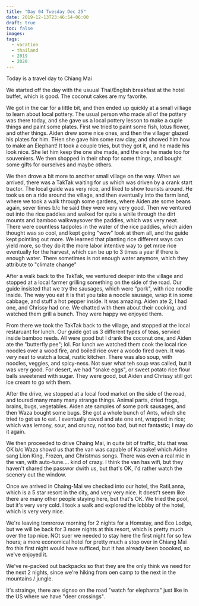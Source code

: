 ```yaml
---
title: "Day 04 Tuesday Dec 25"
date: 2019-12-13T23:46:54-06:00
draft: true
toc: false
images:
tags: 
  - vacation
  - thailand
  - 2019
  - 2020
---
```


Today is a travel day to Chiang Mai

We started off the day with the usuual Thai/English breakfast at the hotel buffet, which is good.  The coconut cakes are my favorite.

We got in the car for a little bit, and then ended up quickly at a small villiage to learn about local pottery.  The usual person who made all of the pottery was there today, and she gave us a local pottery lesson to make a cuple things and paint some plates.  First we tried to paint some fish, lotus flower, and other things.  Aiden drew some nice ones, and then the villager glazed his plates for him.  THen she gave him some raw clay, and showed him how to make an Elephant!  It took a couple tries, but they got it, and he made his look nice.  She let him keep the one she made, and the one he made too for souveniers.  We then shopped in their shop for some things, and bought some gifts for ourselves and maybe others.


We then drove a bit more to another small village on the way.  When we arrived, there was a TakTak waiting for us which was driven by a crank start tractor.   The local guide was very nice, and liked to show tourists around.  He took us on a ride around the village, and then eventually into the farm land, where we took a walk through some gardens, where Aiden ate some beans again, sever times b/c he said they were very very good.  Then we ventured out into the rice paddies and walked for quite a while through the dirt mounts and bamboo walkwaysover the paddies, which was very neat.  There were countless tadpoles in the water of the rice paddies, which aiden thought was so cool, and kept going "wow" look at them all, and the guide kept pointiing out more.  We learned that planting rice different ways can yield more, so they do it the more labor intentive way to get mroe rice eventually for the harvest, which can be up to 3 times a year if there is enough water.  There sometimes is not enough water anymore, which they attribute to "climate change"

After a walk back to the TakTak, we ventured deeper into the village and stopped at a local farmer grilling something on the side of the road.  Our guide insisted that we try the sausages, which were "pork", with rice noodle inside.  The way you eat it is that you take a noodle sausage, wrap it in some cabbage, and stuff a hot pepper inside.  It was amazing.  Aiden ate 2, I had one, and Chrissy had one.  We chatted with them about their cooking, and watched them grill a bunch.  They were happy we enjoyed them.

From there we took the TakTak back to the village, and stopped at the local restaruant for lunch.  Our guide got us 3 different types of teas, servied inside bamboo reeds.  All were good but I drank the coconut one, and Aiden ate the "butterfly pee"; lol.  For lunch we watched them cook the local rice noodles over a wood fire, and boiled rice over a woodo fired oven.  It was very neat to watch a local, rustic kitchen.  There was also soup, with noodles, veggies, and spicy-ness.  Not suer what teh soup was called, but it was very good.  For desert, we had "snake eggs", or sweet potato rice flour balls sweetened with sugar.  They were good, but Aiden and Chrissy still got ice cream to go with them.

After the drive, we stopped at a local food market on the side of the road, and toured many many many strange things.  Animal parts, dried frogs, brains, bugs, vegetables.  Aiden ate samples of some pork sausages, and then Waza bought some bugs.  She got a whole bunch of Ants, which she tried to get us to eat.  I eventually caved and ate one ant, wrapped in rice; which was lemony, sour, and cruncy, not too bad, but not fantastic; I may do it again.

We then proceeded to drive Chaing Mai, in quite  bit of traffic, btu that was OK b/c Waza showd us that the van was capable of Karaoke! which Aidne sang Lion King, Frozen, and Christmas songs.  There was even a real mic in the van, with auto-tune.... kind of crazy.  I think the van has wifi, but they haven't shared the passwor dwith us, but that's OK, I'd rather watch the scenery out the window.

Once we arrived in Chaing-Mai we checked into our hotel, the RatiLanna, which is a 5 star resort in the city, and very very nice.  It doest't seem like there are many other people staying here, but that's OK.  We tried the pool, but it's very very cold.  I took a walk and explored the lobbby of the hotel, which is very very nice.  

We're leaving tomrorow morning for 2 nights for a Homstay, and Eco Lodge, but we will be back for 3 more nights at this resort, which is pretty much over the top nice.  NOt suer we needed to stay here the first night for so few hours; a more economical hotel for pretty much a stop over in Chiang Mai fro this first night would have sufficed, but it has already been boooked, so we've enjoyed it.

We've re-packed out backpacks so that they are the only think we need for the next 2 nights, since we're hiking from oen camp to the next in the mountains / jungle.

It's strainge, there are signso on the road "watch for elephants" just like in the US where we have "deer crossings".


















